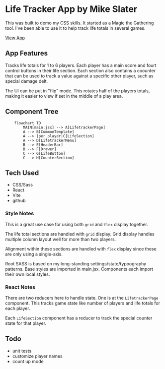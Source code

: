 # Life Tracker App by Mike Slater

This was built to demo my CSS skills. It started as a Magic the Gathering tool. I've been able to use it to help track life totals in several games.

[View App](https://slatron.github.io/life-tracker/)

## App Features

Tracks life totals for 1 to 6 players. Each player has a main score and fourt control buttons in their life section. Each section also contains a coounter that can be used to track a value against a specific other player, such as special damage delt.

The UI can be put in "flip" mode. This rotates half of the players totals, making it easier to view if set in the middle of a play area.

## Component Tree

```mermaid
    flowchart TD
        MAIN[main.jsx] --> A[LifetrackerPage]
        A --> B[CommonTemplate]
        A --> |per player|C[LifeSection]
        A --> D[LifetrackerMenu]
        B --> E[HeaderBar]
        B --> F[Drawer]
        C --> G[LifeButton]
        C --> H[CounterSection]
```

## Tech Used

- CSS/Sass
- React
- Vite
- github

### Style Notes

This is a great use case for using both `grid` and `flex` display together.

The life total sections are handled with `grid` display. Grid display handles multiple column layout well for more than two players.

Alignment within these sections are handled with `flex` display since these are only using a single-axis.

Root SASS is based on my long-standing settings/state/typoography patterns. Base styles are imported in main.jsx. Components each import their own local styles.

### React Notes

There are two reducers here to handle state. One is at the `LifetrackerPage` component. This tracks game state like number of players and life totals for each player.

Each `LifeSection` component has a reducer to track the special counter state for that player.

## Todo

- unit tests
- customize player names
- count up mode

